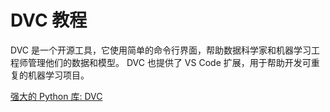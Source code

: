 # DVC 教程

<show-structure depth="3"/>

DVC 是一个开源工具，它使用简单的命令行界面，帮助数据科学家和机器学习工程师管理他们的数据和模型。
DVC 也提供了 VS Code 扩展，用于帮助开发可重复的机器学习项目。


<seealso>
<category ref="ref_docs">
    <a href="https://mp.weixin.qq.com/s/kCJtdkJZyp05Pxzin1qwKA">强大的 Python 库: DVC</a>
</category>
<category ref="ref_github">
    <a href="https://github.com/iterative/dvc"></a>
</category>
<category ref="ref_issues">
</category>
<category ref="ref_hf">
</category>
<category ref="ref_ms">
</category>
</seealso>

